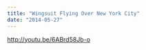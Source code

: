```yaml
---
title: "Wingsuit Flying Over New York City"
date: "2014-05-27"
---
```


http://youtu.be/6ABrd58Jb-o
